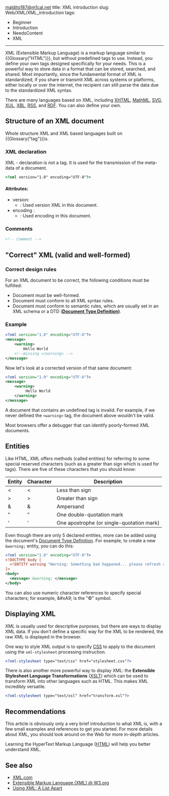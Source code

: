 maldito187@m1cal.net
title: XML introduction
slug: Web/XML/XML_introduction
tags:
  - Beginner
  - Introduction
  - NeedsContent
  - XML
---
XML (Extensible Markup Language) is a markup language similar to {{Glossary("HTML")}}, but without predefined tags to use. Instead, you define your own tags designed specifically for your needs. This is a powerful way to store data in a format that can be stored, searched, and shared. Most importantly, since the fundamental format of XML is standardized, if you share or transmit XML across systems or platforms, either locally or over the internet, the recipient can still parse the data due to the standardized XML syntax.

There are many languages based on XML, including [XHTML](/en-US/docs/Glossary/XHTML), [MathML](/en-US/docs/Web/MathML), [SVG](/en-US/docs/Web/SVG), [XUL](/en-US/docs/Mozilla/Tech/XUL), [XBL](/en-US/docs/Mozilla/Tech/XBL), [RSS](/en-US/docs/Web/RSS), and [RDF](/en-US/docs/Web/RDF). You can also define your own.

## Structure of an XML document

Whole structure XML and XML based languages built on {{Glossary("tag")}}s.

### XML declaration

XML - declaration is not a tag. It is used for the transmission of the meta-data of a document.

```html
<?xml version="1.0" encoding="UTF-8"?>
```

#### Attributes:

- version:
  - : Used version XML in this document.
- encoding :
  - : Used encoding in this document.

### Comments

```html
<!-- Comment -->
```

## "Correct" XML (valid and well-formed)

### Correct design rules

For an XML document to be correct, the following conditions must be fulfilled:

- Document must be well-formed.
- Document must conform to all XML syntax rules.
- Document must conform to semantic rules, which are usually set in an XML schema or a DTD (**[Document Type Definition](/en-US/docs/Glossary/Doctype))**.

### Example

```xml
<?xml version="1.0" encoding="UTF-8"?>
<message>
    <warning>
        Hello World
    <!--missing </warning> -->
</message>
```

Now let's look at a corrected version of that same document:

```xml
<?xml version="1.0" encoding="UTF-8"?>
<message>
    <warning>
         Hello World
    </warning>
</message>
```

A document that contains an undefined tag is invalid. For example, if we never defined the `<warning>` tag, the document above wouldn't be valid.

Most browsers offer a debugger that can identify poorly-formed XML documents.

## Entities

Like HTML, XML offers methods (called entities) for referring to some special reserved characters (such as a greater than sign which is used for tags). There are five of these characters that you should know:

| Entity | Character | Description                               |
| ------ | --------- | ----------------------------------------- |
| &lt;   | <         | Less than sign                            |
| &gt;   | >         | Greater than sign                         |
| &amp;  | &         | Ampersand                                 |
| &quot; | "         | One double-quotation mark                 |
| &apos; | '         | One apostrophe (or single-quotation mark) |

Even though there are only 5 declared entities, more can be added using the document's [Document Type Definition](/en-US/docs/Glossary/Doctype). For example, to create a new `&warning;` entity, you can do this:

```xml
<?xml version="1.0" encoding="UTF-8"?>
<!DOCTYPE body [
  <!ENTITY warning "Warning: Something bad happened... please refresh and try again.">
]>
<body>
  <message> &warning; </message>
</body>
```

You can also use numeric character references to specify special characters; for example, \&#xA9; is the "©" symbol.

## Displaying XML

XML is usually used for descriptive purposes, but there are ways to display XML data. If you don't define a specific way for the XML to be rendered, the raw XML is displayed in the browser.

One way to style XML output is to specify [CSS](/en-US/docs/Web/CSS) to apply to the document using the `xml-stylesheet` processing instruction.

```xml
<?xml-stylesheet type="text/css" href="stylesheet.css"?>
```

There is also another more powerful way to display XML: the **Extensible Stylesheet Language Transformations** ([XSLT](/en-US/docs/Web/XSLT)) which can be used to transform XML into other languages such as HTML. This makes XML incredibly versatile.

```xml
<?xml-stylesheet type="text/xsl" href="transform.xsl"?>
```

## Recommendations

This article is obviously only a very brief introduction to what XML is, with a few small examples and references to get you started. For more details about XML, you should look around on the Web for more in-depth articles.

Learning the HyperText Markup Language ([HTML](/en-US/docs/Web/HTML)) will help you better understand XML.

## See also

- [XML.com](https://www.xml.com/)
- [Extensible Markup Language (XML) @ W3.org](https://www.w3.org/XML/)
- [Using XML: A List Apart](https://alistapart.com/article/usingxml/)
